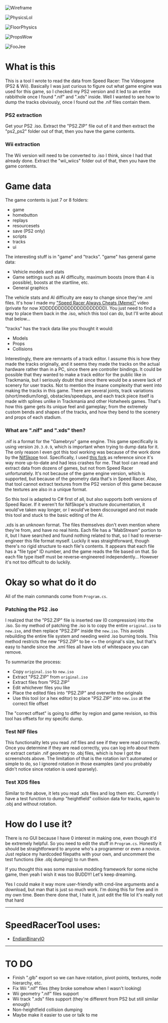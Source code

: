 ![Wireframe](https://github.com/Kermalis/SpeedRacerTool/assets/29823718/82762fde-3214-4080-b049-4cf3047588d7)

![PhysicsLol](https://github.com/Kermalis/SpeedRacerTool/assets/29823718/57b204b8-2240-4eed-a27c-0e598b463c74)

![FloorPhysics](https://github.com/Kermalis/SpeedRacerTool/assets/29823718/8723b883-a062-4c5e-8bc1-ba71843a572f)

![PropsWow](https://github.com/Kermalis/SpeedRacerTool/assets/29823718/e4ff604c-f1e9-42e4-b5f3-b34c1e737528)

![FooJee](https://github.com/Kermalis/SpeedRacerTool/assets/29823718/90d0c9ee-80b2-4cfb-98f0-6a87bfbfed7e)

# What is this
This is a tool I wrote to read the data from Speed Racer: The Videogame (PS2 & Wii).
Basically I was just curious to figure out what game engine was used for this game, so I checked my PS2 version and it led to an entire rabbithole once I found ".nif" and ".xds" inside.
Well I wanted to see how to dump the tracks obviously, once I found out the .nif files contain them.

### PS2 extraction
Get your PS2 .iso.
Extract the "PS2.ZIP" file out of it and then extract the "ps2_ps2" folder out of that, then you have the game contents.

### Wii extraction
The Wii version will need to be converted to .iso I think, since I had that already done.
Extract the "wii_wiics" folder out of that, then you have the game contents.

# Game data
The game contents is just 7 or 8 folders:
* game
* homebutton
* replays
* resourcesets
* save (PS2 only)
* scripts
* tracks
* ui

The interesting stuff is in "game" and "tracks".
"game" has general game data:
* Vehicle models and stats
* Game settings such as AI difficulty, maximum boosts (more than 4 is possible), boosts at the startline, etc.
* General graphics

The vehicle stats and AI difficulty are easy to change since they're .xml files.
It's how I made my ["Speed Racer Always Cheats (Meme)"](https://www.youtube.com/watch?v=ZSVdYp7vOb8) video (private for now XDDDDDDDDDDDDDDDDDDDD).
You just need to find a way to place them back in the .iso, which this tool can do, but I'll write about that below...

"tracks" has the track data like you thought it would:
* Models
* Props
* Collisions

Interestingly, there are remnants of a track editor.
I assume this is how they made the tracks originally, and it seems they made the tracks on the actual hardware rather than in a PC, since there are controller bindings.
It could be possible that they wanted to make a track editor for the public like in Trackmania, but I seriously doubt that since there would be a severe lack of scenery for user tracks.
Not to mention the insane complexity that went into making the tracks in this game.
There are several joints, track variations (short/medium/long), obstacles/speedups, and each track piece itself is made with splines unlike in Trackmania and other Hotwheels games.
That's how this game gets its unique feel and gameplay; from the extremely custom bends and shapes of the tracks, and how they bend to the scenery and props of each stadium.

### What are ".nif" and ".xds" then?
.nif is a format for the "Gamebryo" game engine.
This game specifically is using version `20.3.0.9`, which is important when trying to dump data for it.
The only reason I even got this tool working was because of the work done by the [NifSkope](https://github.com/niftools/nifskope) tool.
Specifically, I used [this fork](https://github.com/fo76utils/nifskope) as reference since it's way more up-to-date and had less crashes for me.
That tool can read and extract data from dozens of games, but not from Speed Racer unfortunately.
It's not because of the game engine version, which is supported, but because of the geometry data that's in Speed Racer.
Also, that tool cannot extract textures from the PS2 version of this game because the textures are also in a unique format.

So this tool is adapted to C# first of all, but also supports both versions of Speed Racer.
If it weren't for NifSkope's structure documentation, it would've taken way longer, or I would've been discouraged and not made this tool and stuck to the basic editing of the AI.

.xds is an unknown format.
The files themselves don't even mention where they're from, and have no real hints.
Each file has a "MabStream" portion to it, but I have searched and found nothing related to that, so I had to reverse-engineer this file format myself.
Luckily it was straightforward, though there's no rigid structure to each file's contents.
It appears that each file has a "file type" ID number, and the game reads the file based on that.
So each file type itself must be reverse-engineered independently...
However it's not too difficult to do luckily.

# Okay so what do it do
All of the main commands come from `Program.cs`.

### Patching the PS2 .iso
I realized that the "PS2.ZIP" file is inserted raw (0 compression) into the .iso.
So my method of patching the .iso is to copy the entire `original.iso` to `new.iso`, and then replace "PS2.ZIP" inside the `new.iso`.
This avoids rebuilding the entire file system and needing weird .iso burning tools.
This method restricts the new "PS2.ZIP" to be <= the original's size, but that's easy to handle since the .xml files all have lots of whitespace you can remove.

To summarize the process:
* Copy `original.iso` to `new.iso`
* Extract "PS2.ZIP" from `original.iso`
* Extract files from "PS2.ZIP"
* Edit whichever files you like
* Place the edited files into "PS2.ZIP" and overwrite the originals
* Use this tool (or a hex editor) to place "PS2.ZIP" into `new.iso` at the correct file offset

The "correct offset" is going to differ by region and game revision, so this tool has offsets for my specific dump.

### Test NIF files
This functionality lets you read .nif files and see if they were read correctly.
Once you determine if they are read correctly, you can log info about them or extract certain .nif geometry to .obj files, which is how I got the screenshots above.
The limitation of that is the rotation isn't automated or simple to do, so I ignored rotation in those examples (and you probably didn't notice since rotation is used sparsely).

### Test XDS files
Similar to the above, it lets you read .xds files and log them etc.
Currently I have a test function to dump "heightfield" collision data for tracks, again to .obj and without rotation.

# How do I use it?
There is no GUI because I have 0 interest in making one, even though it'd be extremely helpful.
So you need to edit the stuff in `Program.cs`.
Honestly it should be straightforward to anyone who's a programmer or even a novice.
Just replace my hardcoded filepaths with your own, and uncomment the test functions (like .obj dumping) to run them.

If you thought this was some massive modding framework for some niche game, then yeah I wish it was too BUDDY!
Let's keep dreaming.

Yes I could make it way more user-friendly with cmd-line arguments and a download, but man that is just so much work.
I'm doing this for free and in my own time.
Been there done that, I hate it, just edit the file lol it's really not that hard

----
# SpeedRacerTool uses:
* [EndianBinaryIO](https://github.com/Kermalis/EndianBinaryIO)

----
# TO DO
* Finish ".glb" export so we can have rotation, pivot points, textures, node hierarchy, etc.
* Fix Wii ".nif" files (they broke somehow when I wasn't looking)
* Wii geometry ".nif" files support
* Wii track ".xds" files support (they're different from PS2 but still similar enough)
* Non-heightfield collision dumping
* Maybe make it easier to use or talk to me